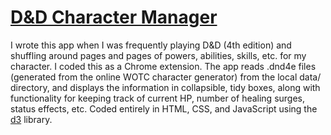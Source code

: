 [D&amp;D Character Manager](http://drknotter.github.io/character-manager)
=================

I wrote this app when I was frequently playing D&D (4th edition) and shuffling around pages and pages of powers, abilities, skills, etc. for my character. I coded this as a Chrome extension. The app reads .dnd4e files (generated from the online WOTC character generator) from the local data/ directory, and displays the information in collapsible, tidy boxes, along with functionality for keeping track of current HP, number of healing surges, status effects, etc. Coded entirely in HTML, CSS, and JavaScript using the [d3](http://d3js.org/) library.